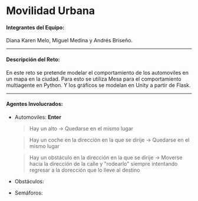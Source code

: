 # Movilidad Urbana
#### Integrantes del Equipo: 
Diana Karen Melo, Miguel Medina y Andrés Briseño.
___
#### Descripción del Reto: 
En este reto se pretende modelar el comportamiento de los automoviles en un mapa en la ciudad. Para esto se utiliza Mesa para el comportamiento multiagente en Python. Y los gráficos se modelan en Unity a partir de Flask.
___
#### Agentes Involucrados: 
* Automoviles: **Enter**
  > Hay un alto &rarr; Quedarse en el mismo lugar 
  
  > Hay un coche en la dirección en la que se dirije  &rarr; Quedarse en el mismo lugar 
  
  > Hay un obstáculo en la dirección en la que se dirije  &rarr; Moverse hacia la dirección de la calle y "rodearlo" siempre intentando regresar a la dorección que lo lleve al destino
* Obstáculos:
* Semáforos:

